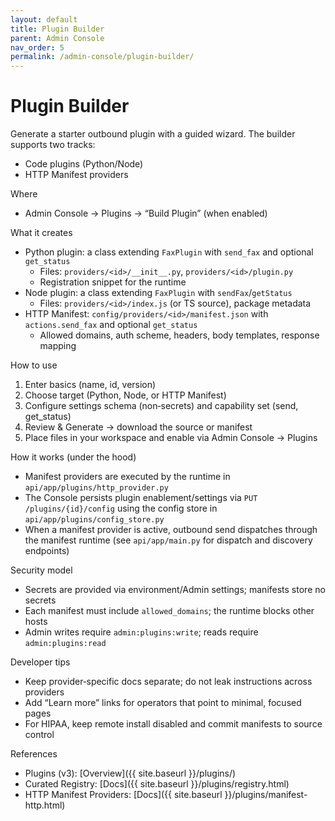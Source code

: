 ```yaml
---
layout: default
title: Plugin Builder
parent: Admin Console
nav_order: 5
permalink: /admin-console/plugin-builder/
---
```


# Plugin Builder

Generate a starter outbound plugin with a guided wizard. The builder supports two tracks:
- Code plugins (Python/Node)
- HTTP Manifest providers

Where
- Admin Console → Plugins → “Build Plugin” (when enabled)

What it creates
- Python plugin: a class extending `FaxPlugin` with `send_fax` and optional `get_status`
  - Files: `providers/<id>/__init__.py`, `providers/<id>/plugin.py`
  - Registration snippet for the runtime
- Node plugin: a class extending `FaxPlugin` with `sendFax`/`getStatus`
  - Files: `providers/<id>/index.js` (or TS source), package metadata
- HTTP Manifest: `config/providers/<id>/manifest.json` with `actions.send_fax` and optional `get_status`
  - Allowed domains, auth scheme, headers, body templates, response mapping

How to use
1) Enter basics (name, id, version)
2) Choose target (Python, Node, or HTTP Manifest)
3) Configure settings schema (non‑secrets) and capability set (send, get_status)
4) Review & Generate → download the source or manifest
5) Place files in your workspace and enable via Admin Console → Plugins

How it works (under the hood)
- Manifest providers are executed by the runtime in `api/app/plugins/http_provider.py`
- The Console persists plugin enablement/settings via `PUT /plugins/{id}/config` using the config store in `api/app/plugins/config_store.py`
- When a manifest provider is active, outbound send dispatches through the manifest runtime (see `api/app/main.py` for dispatch and discovery endpoints)

Security model
- Secrets are provided via environment/Admin settings; manifests store no secrets
- Each manifest must include `allowed_domains`; the runtime blocks other hosts
- Admin writes require `admin:plugins:write`; reads require `admin:plugins:read`

Developer tips
- Keep provider‑specific docs separate; do not leak instructions across providers
- Add “Learn more” links for operators that point to minimal, focused pages
- For HIPAA, keep remote install disabled and commit manifests to source control

References
- Plugins (v3): [Overview]({{ site.baseurl }}/plugins/)
- Curated Registry: [Docs]({{ site.baseurl }}/plugins/registry.html)
- HTTP Manifest Providers: [Docs]({{ site.baseurl }}/plugins/manifest-http.html)
